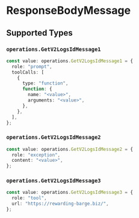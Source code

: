 # ResponseBodyMessage


## Supported Types

### `operations.GetV2LogsIdMessage1`

```typescript
const value: operations.GetV2LogsIdMessage1 = {
  role: "prompt",
  toolCalls: [
    {
      type: "function",
      function: {
        name: "<value>",
        arguments: "<value>",
      },
    },
  ],
};
```

### `operations.GetV2LogsIdMessage2`

```typescript
const value: operations.GetV2LogsIdMessage2 = {
  role: "exception",
  content: "<value>",
};
```

### `operations.GetV2LogsIdMessage3`

```typescript
const value: operations.GetV2LogsIdMessage3 = {
  role: "tool",
  url: "https://rewarding-barge.biz/",
};
```

